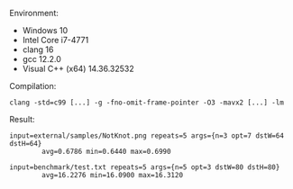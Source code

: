 Environment:

 - Windows 10
 - Intel Core i7-4771
 - clang 16
 - gcc 12.2.0
 - Visual C++ (x64) 14.36.32532

Compilation:

`clang -std=c99 [...] -g -fno-omit-frame-pointer -O3 -mavx2 [...] -lm`

Result:

```
input=external/samples/NotKnot.png repeats=5 args={n=3 opt=7 dstW=64 dstH=64}
        avg=0.6786 min=0.6440 max=0.6990

input=benchmark/test.txt repeats=5 args={n=5 opt=3 dstW=80 dstH=80}
        avg=16.2276 min=16.0900 max=16.3120
```
